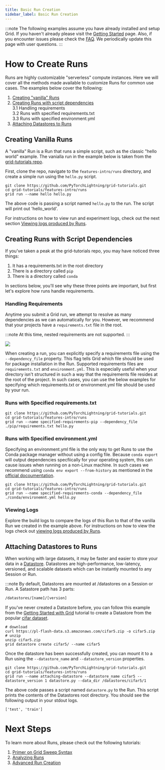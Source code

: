 ```yaml
---
title: Basic Run Creation
sidebar_label: Basic Run Creation
---
```

:::note
The following examples assume you have already installed and setup Grid. If you haven't already please visit the [Getting Started](../../../../getting-started/getting-started-with-grid.md) page.
Also, if you encounter issues please check the [FAQ](../../3_faq.md). We periodically update this page with user questions.
:::

# How to Create Runs
Runs are highly customizable "serverless" compute instances. Here we will cover all the methods made available to customize Runs for common use cases. The examples below cover the following:
1. [Creating "vanilla" Runs](https://docs.grid.ai/features/runs/Creating%20Runs/Basic%20Runs/basic-runs#creating-vanilla-runs)
2. [Creating Runs with script dependencies](https://docs.grid.ai/features/runs/Creating%20Runs/Basic%20Runs/basic-runs#creating-runs-with-script-dependencies)  
  3.1 Handling requirements  
  3.2 Runs with specified requirements.txt  
  3.3 Runs with specified environment.yml
3. [Attaching Datastores to Runs](https://docs.grid.ai/features/runs/Creating%20Runs/Basic%20Runs/basic-runs#attaching-datastores-to-runs)


## Creating Vanilla Runs
A "vanilla" Run is a Run that runs a simple script, such as the classic "hello world" example. The vanialla run in the example below is taken from the [grid-tutorials repo](https://github.com/PyTorchLightning/grid-tutorials/tree/main/features-intro/runs).

First, clone the repo, navigate to the `features-intro/runs` directory, and create a simple run using the `hello.py` script.

```text
git clone https://github.com/PyTorchLightning/grid-tutorials.git
cd grid-tutorials/features-intro/runs
grid run --name hello hello.py
```

The above code is passing a script named `hello.py` to the run. The script will print out 'hello_world'. 

For instructions on how to view run and experiment logs, check out the
next section [Viewing logs produced by Runs](https://docs.grid.ai/features/runs/Analyzing%20Runs/viewing-logs).

## Creating Runs with Script Dependencies
If you've taken a peak at the grid-tutorials repo, you may have noticed three things:
1. It has a requirements.txt in the root directory
2. There is a directory called `pip` 
3. There is a directory called `conda`

In sections below, you'll see why these three points are important, but first let's explore how runs handle requirements.

### Handling Requirements
Anytime you submit a Grid run, we attempt to resolve as many dependencies as we can automatically for you. However, we recommend that your projects have a `requirements.txt` file in the root.

:::note
At this time, nested requirements are not supported.
:::

![](/images/runs/requirements.png)

When creating a run, you can explicitly specify a requirements file using the `--dependency_file` property. This flag tells Grid which file should be used for package installation in the Run. Supported requirements files are `requirements.txt` and `environment.yml`. This is especially useful when your directory isn't structured in such a way that the requirements file resides at the root of the project. In such cases, you can use the below examples for specifying which requirements.txt or environment.yml file should be used by your run. 

### Runs with Specified requirements.txt

```text
git clone https://github.com/PyTorchLightning/grid-tutorials.git
cd grid-tutorials/features-intro/runs
grid run --name specified-requirements-pip --dependency_file ./pip/requirements.txt hello.py
```

### Runs with Specified environment.yml

Specifying an environment.yml file is the only way to get Runs to use the Conda package manager without using a config file. Because `conda export` will output dependencies specfiically for your operating system, this can cause issues when running on a non-Linux machine. In such cases we recommend using
`conda env export --from-history` as mentioned in the [official docoumentation](https://docs.conda.io/projects/conda/en/latest/user-guide/tasks/manage-environments.html#exporting-an-environment-file-across-platforms).

```text
git clone https://github.com/PyTorchLightning/grid-tutorials.git
cd grid-tutorials/features-intro/runs
grid run --name specified-requirements-conda --dependency_file ./conda/environemnt.yml hello.py
```
### Viewing Logs
Explore the build logs to compare the logs of this Run to that of the vanilla Run we created in the example above. 
For instructions on how to view the logs check out [viewing logs produced by Runs](https://docs.grid.ai/features/runs/Analyzing%20Runs/viewing-logs).

## Attaching Datastores to Runs
When working with large datasets, it may be faster and easier to store your data in a [Datastore](../../../datastores/README.md). Datastores are high-performance, low-latency, versioned, and scalable datasets which can be instantly mounted to any Session or Run.

:::note
By default, Datastores are mounted at /datastores on a Session or Run.
A Satastore path has 3 parts:

```bash
/datastores/[name]/[version]
```

If you've never created a Datastore before, you can follow this example from the [Getting Started with Grid](../../../../getting-started/getting-started-with-grid.md) tutorial to create a Datastore from the popular [cifar dataset](https://www.cs.toronto.edu/~kriz/cifar.html). 

```text
# download
curl https://pl-flash-data.s3.amazonaws.com/cifar5.zip -o cifar5.zip
# unzip
unzip cifar5.zip
grid datastore create cifar5/ --name cifar5
```

Once the datastore has been successfully created, you can mount it to a Run using the `--datastore_name` and `--datastore_version` properties. 
```text
git clone https://github.com/PyTorchLightning/grid-tutorials.git
cd grid-tutorials/features-intro/runs
grid run --name attaching-datastore --datastore_name cifar5 --datastore_version 1 datastore.py --data_dir /datastores/cifar5/1
```

The above code passes a script named `datastore.py` to the Run. This script prints the contents of the Datastores root directory. You should see the following output in your stdout logs.

```text
['test', 'train']
```


# Next Steps
To learn more about Runs, please check out the following tutorials:
1. [Primer on Grid Sweep Syntax](https://docs.grid.ai/features/runs/Creating%20Runs/Basic%20Runs/sweep-syntax)
2. [Analyzing Runs](https://docs.grid.ai/features/runs/Analyzing%20Runs/README)
3. [Advanced Run Creation](https://docs.grid.ai/features/runs/Creating%20Runs/Adv%20Runs/README)
